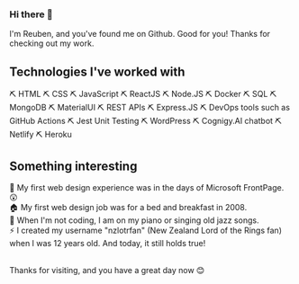 ### Hi there 👋<br>

I'm Reuben, and you've found me on Github. Good for you! Thanks for checking out my work.

<h2>Technologies I've worked with</h2>

  ⛏ HTML 
  ⛏ CSS 
  ⛏ JavaScript 
  ⛏ ReactJS 
  ⛏ Node.JS 
  ⛏ Docker 
  ⛏ SQL 
  ⛏ MongoDB 
  ⛏ MaterialUI 
  ⛏ REST APIs 
  ⛏ Express.JS 
  ⛏ DevOps tools such as GitHub Actions 
  ⛏ Jest Unit Testing 
  ⛏ WordPress 
  ⛏ Cognigy.AI chatbot 
  ⛏ Netlify 
  ⛏ Heroku 
  
  
  
  
  
<h2>Something interesting</h2>
🧭 My first web design experience was in the days of Microsoft FrontPage. 😲 <br>
🏠 My first web design job was for a bed and breakfast in 2008. <br>
🎷 When I'm not coding, I am on my piano or singing old jazz songs. <br>
⚡ I created my username "nzlotrfan" (New Zealand Lord of the Rings fan) when I was 12 years old. And today, it still holds true! 
<br><br>

Thanks for visiting, and you have a great day now 😊

